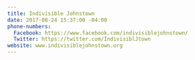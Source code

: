 ```yaml
---
title: Indivisible Johnstown
date: 2017-08-24 15:37:00 -04:00
phone-numbers:
  Facebook: https://www.facebook.com/indivisiblejohnstown/
  Twitter: https://twitter.com/IndivisiblJtown
website: www.indivisiblejohnstown.org
---
```


